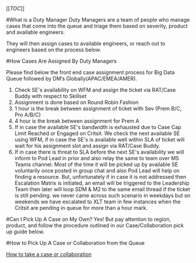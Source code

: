 [[_TOC_]]

#What is a Duty Manager
Duty Managers are a team of people who manage cases that come into the queue and triage them based on severity, product and available engineers.

They will then assign cases to available engineers, or reach out to engineers based on the process below.

#How Cases Are Assigned By Duty Managers

Please find below the front end case assignment process for Big Data Queue followed by DM’s Globally(APAC/EMEA/AMER).

1. Check SE's availability on WFM and assign the ticket via RAT/Case Buddy with respect to Skillset
2. Assignment is done based on Round Robin Fashion
3. 1 hour is the break between assignment of ticket with Sev (Prem B/C, Pro A/B/C)
4. 4 hour is the break between assignment for Prem A
5. If in case the available SE's bandwidth is exhausted due to Case Cap Limit Reached or Engaged on Critsit. We check the next available SE using WFM, if in case the SE's is available well within SLA of ticket will wait for his assignment slot and  assign via RAT/Case Buddy.
6. If in case there is threat to SLA before the next SE's availability we will inform to Pod Lead in prior and also relay the same to team over MS Teams channel. Most of the time it will be picked up by available SE voluntarily once posted in group chat and also Pod Lead will help on finding a resource. But, unfortunately if in case it is not addressed then Escalation Matrix is initiated, an email will be triggered to the Leadership Team then later will loop SDM &  M2 to the same email thread if the ticket is still pending. we never came across such scenario in weekdays but on weekends we have escalated to XLT team in few instances when the Critsit are pending  in queue for more than a hour mark.

#Can I Pick Up A Case on My Own?
Yes! But pay attention to region, product, and follow the procedure outlined in our Case/Collaboration pick up guide below.


#How to Pick Up A Case or Collaboration from the Queue

[How to take a case or collaboration](https://dev.azure.com/Supportability/Big%20Data/_wiki/wikis/Big-Data.wiki/289633/How-to-Take-a-Case-or-Collab)
